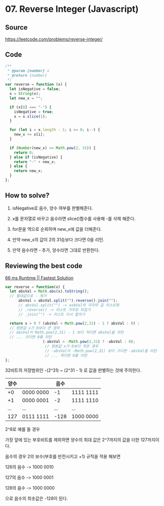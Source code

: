 # 07. Reverse Integer (Javascript)

## Source

https://leetcode.com/problems/reverse-integer/

## Code

```javascript
/**
 * @param {number} x
 * @return {number}
 */
var reverse = function (x) {
  let isNegative = false;
  x = String(x);
  let new_x = "";

  if (x[0] === "-") {
    isNegative = true;
    x = x.slice(1);
  }

  for (let i = x.length - 1; i >= 0; i--) {
    new_x += x[i];
  }

  if (Number(new_x) >= Math.pow(2, 31)) {
    return 0;
  } else if (isNegative) {
    return "-" + new_x;
  } else {
    return new_x;
  }
};
```

## How to solve?

1. isNegative로 음수, 양수 여부를 판별해준다.

2. x를 문자열로 바꾸고 음수라면 slice()함수를 사용해 -를 삭제 해준다.

3. for문을 역으로 순회하며 new_x에 값을 더해준다.

4. 만약 new_x의 값이 2의 31승보다 크다면 0을 리턴.

5. 만약 음수라면 - 추가, 양수라면 그대로 반환한다.

## Reviewing the best code

[66 ms Runtime || Fastest Solution](https://leetcode.com/problems/reverse-integer/solutions/3122108/66-ms-runtime-fastest-solution/?orderBy=hot&languageTags=javascript)

```javascript
var reverse = function(x) {
  let absVal = Math.abs(x).toString();
  // 절대값으로 - 제거
      absVal = absVal.split("").reverse().join("");
      // absVal.split("") -> asbVal의 각각의 값 리스트화
      // .reverse() -> 리스트 거꾸로 뒤집기
      // .join("") -> 리스트 다시 합치기

  return x > 0 ? (absVal < Math.pow(2,31) - 1 ? absVal : 0) : 
  // 원본값 x가 0보다 큰 경우
  // absVal이 Math.pow(2,31) - 1 보다 작다면 absVal을 리턴
  // ... 크다면 0를 리턴
                 (-absVal > -Math.pow(2,31) ? -absVal : 0);
                  // 원본값 x가 0보다 작은 경우
                  // -absVal이 -Math.pow(2,31) 보다 크다면 -absVal을 리턴
                  // ... 작다면 0를 리턴
};
```

32비트의 저장범위인 -(2^31) ~ (2^31 - 1) 로 값을 판별하는 것에 주의한다.

| 양수 |  | 음수 |  |
| --- | --- | --- | --- |
| +0 | 0000 0000 | \-1 | 1111 1111 |
| +1 | 0000 0001 | \-2 | 1111 1110 |
| ... | ... | ... | ... |
| 127 | 0111 1111 | \-128 | 1000 0000 |

2^8로 예를 들 경우

가장 앞에 있는 부호비트를 제외하면 양수의 최대 값은 2^7까지의 값을 더한 127까지이다.

음수의 경우 2의 보수(부호를 반전시키고 +1) 규칙을 적용 해보면

126의 음수 -> 1000 0010

127의 음수 -> 1000 0001

128의 음수 -> 1000 0000

으로 음수의 최솟값은 -128이 된다.